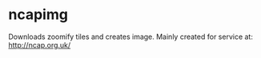 # ncapimg
Downloads zoomify tiles and creates image. Mainly created for service at: http://ncap.org.uk/

